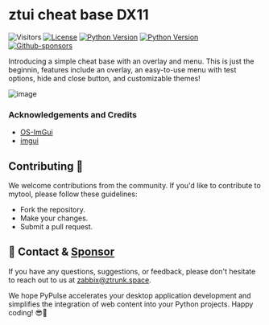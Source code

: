 # ztui cheat base DX11
![Visitors](https://api.visitorbadge.io/api/visitors?path=https%3A%2F%2Fgithub.com%2Fzabbix-byte%2Fztui%2F&countColor=%23263759)
[![License](https://img.shields.io/badge/License-MIT-blue.svg?style=for-the-badge&logo=windows&logoColor=white)](https://opensource.org/licenses/MIT)
[![Python Version](https://img.shields.io/badge/C++20-blue?style=for-the-badge&logo=windows&logoColor=white)](https://www.python.org/downloads/)
[![Python Version](https://img.shields.io/badge/x64-blue?style=for-the-badge&logo=windows&logoColor=white)](https://www.python.org/downloads/)
[![Github-sponsors](https://img.shields.io/badge/sponsor-30363D?style=for-the-badge&logo=GitHub-Sponsors&logoColor=white)](https://github.com/sponsors/zabbix-byte)

Introducing a simple cheat base with an overlay and menu. This is just the beginnin, features include an overlay, an easy-to-use menu with test options, hide and close button, and customizable themes!

![image](https://github.com/zabbix-byte/ztui/assets/67012651/b792e3a3-0084-4e10-8e41-03d8cd54dcd3)

### Acknowledgements and Credits
 - [OS-ImGui](https://github.com/TKazer/OS-ImGui)
 - [imgui](https://github.com/ocornut/imgui)
     
## Contributing 🤝
We welcome contributions from the community. If you'd like to contribute to mytool, please follow these guidelines:

- Fork the repository.
- Make your changes.
- Submit a pull request.

## 💌 Contact & [Sponsor](https://github.com/sponsors/zabbix-byte)

If you have any questions, suggestions, or feedback, please don't hesitate to reach out to us at [zabbix@ztrunk.space](mailto:zabbix@ztrunk.space).

We hope PyPulse accelerates your desktop application development and simplifies the integration of web content into your Python projects. Happy coding! 😎🚀
